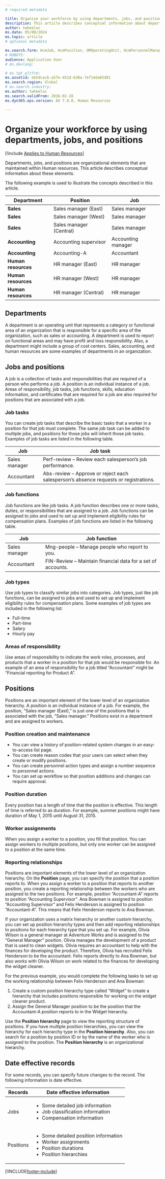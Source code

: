 ```yaml
---
# required metadata

title: Organize your workforce by using departments, jobs, and positions
description: This article describes conceptual information about departments, jobs, and positions, which are organizational elements that are maintained within Human resources. 
author: twheeloc
ms.date: 05/08/2024
ms.topic: article
# optional metadata

ms.search.form: HcmJob, HcmPosition, OMOperatingUnit, HcmPersonnelManagementWorkspace
# ROBOTS: 
audience: Application User
# ms.devlang: 

# ms.tgt_pltfrm: 
ms.assetid: eb5dcacb-a5fe-451d-b30a-7ef14da65d81
ms.search.region: Global
# ms.search.industry: 
ms.author: twheeloc
ms.search.validFrom: 2016-02-28
ms.dyn365.ops.version: AX 7.0.0, Human Resources

---
```


# Organize your workforce by using departments, jobs, and positions

[!include [Applies to Human Resources](../includes/applies-to-hr.md)]

Departments, jobs, and positions are organizational elements that are maintained within Human resources. This article describes conceptual information about these elements. 

The following example is used to illustrate the concepts described in this article.

|**Department**|**Position**|**Job**|
|---|---|---|
|**Sales**|Sales manager (East)|Sales manager|
|**Sales**|Sales manager (West)|Sales manager|
|**Sales**|Sales manager (Central)|Sales manager|
|**Accounting**|Accounting supervisor|Accounting manager|
|**Accounting**|Accounting-A|Accountant|
|**Human resources**|HR manager (East)|HR manager|
|**Human resources**|HR manager (West)|HR manager|
|**Human resources**|HR manager (Central)|HR manager|


##  Departments

A department is an operating unit that represents a category or functional area of an organization that is responsible for a specific area of the organization, such as sales or accounting. A department is used to report on functional areas and may have profit and loss responsibility. Also, a department might include a group of cost centers. Sales, accounting, and human resources are some examples of departments in an organization.

## Jobs and positions
A job is a collection of tasks and responsibilities that are required of a person who performs a job. A position is an individual instance of a job. Areas of responsibility, job tasks, job functions, skills, education information, and certificates that are required for a job are also required for positions that are associated with a job.

### Job tasks

You can create job tasks that describe the basic tasks that a worker in a position for that job must complete. The same job task can be added to multiple jobs, and positions for those jobs will inherit those job tasks. Examples of job tasks are listed in the following table.

| Job           | Job task                                                |
|---------------|-------------------------------------------------------------|
| Sales manager | Perf-review – Review each salesperson’s job performance.    |
| Accountant    | Abs-review – Approve or reject each salesperson’s absence requests or registrations. |


### Job functions

Job functions are like job tasks. A job function describes one or more tasks, duties, or responsibilities that are assigned to a job. Job functions can be assigned to jobs and used to set up and implement eligibility rules for compensation plans. Examples of job functions are listed in the following table.

| Job           | Job function                                                |
|---------------|-------------------------------------------------------------|
| Sales manager | Mng-people – Manage people who report to you.               |
| Accountant    | FIN-Review – Maintain financial data for a set of accounts. |

### Job types

Use job types to classify similar jobs into categories. Job types, just like job functions, can be assigned to jobs and used to set up and implement eligibility rules for compensation plans. Some examples of job types are included in the following list:
-   Full-time
-   Part-time
-   Salary
-   Hourly pay

### Areas of responsibility

Use areas of responsibility to indicate the work roles, processes, and products that a worker in a position for that job would be responsible for. An example of an area of responsibility for a job titled “Accountant” might be “Financial reporting for Product A”.

## Positions

Positions are an important element of the lower level of an organization hierarchy. A position is an individual instance of a job. For example, the position, “Sales manager (East),” is just one of the positions that is associated with the job, “Sales manager.” Positions exist in a department and are assigned to workers.
### Position creation and maintenance

-   You can view a history of position-related system changes in an easy-to-access list page.
-   You can create reason codes that your users can select when they create or modify positions.
-   You can create personnel action types and assign a number sequence to personnel actions.
-   You can set up workflow so that position additions and changes can require approval.

### Position duration
Every position has a length of time that the position is effective. This length of time is referred to as duration. For example, summer positions might have duration of May 1, 2015 until August 31, 2015.

### Worker assignments
When you assign a worker to a position, you fill that position. You can assign workers to multiple positions, but only one worker can be assigned to a position at the same time.

### Reporting relationships
Positions are important elements of the lower level of an organization hierarchy. On the **Position** page, you can specify the position that a position reports to. When you assign a worker to a position that reports to another position, you create a reporting relationship between the workers who are assigned to the two positions. For example, position “Accountant-A” reports to position “Accounting Supervisor”. Ana Bowman is assigned to position “Accounting Supervisor” and Felix Henderson is assigned to position “Accountant-A”. This means that Felix Henderson reports to Ana Bowman. 

If your organization uses a matrix hierarchy or another custom hierarchy, you can set up position hierarchy types and then add reporting relationships to positions for each hierarchy type that you set up. For example, Olivia Wilson is a general manager at Adventure Works and is assigned to the “General Manager” position. Olivia manages the development of a product that is used to clean widgets. Olivia requires an accountant to help with the finances for developing the product. Therefore, Olivia has recruited Felix Henderson to be the accountant. Felix reports directly to Ana Bowman, but also works with Olivia Wilson on work related to the finances for developing the widget cleaner. 

For the previous example, you would complete the following tasks to set up the working relationship between Felix Henderson and Ana Bowman:
1.  Create a custom position hierarchy type called “Widget” to create a hierarchy that includes positions responsible for working on the widget cleaner product.
2.  Assign the General Manager position to be the position that the Accountant-A position reports to in the Widget hierarchy.

Use the **Position hierarchy** page to view the reporting structure of positions. If you have multiple position hierarchies, you can view the hierarchy for each hierarchy type in the **Position hierarchy**. Also, you can search for a position by position ID or by the name of the worker who is assigned to the position. The **Position hierarchy** is an organizational hierarchy.

## Date effective records
For some records, you can specify future changes to the record. The following information is date effective.

<table>
<thead>
<tr class="header">
<th>Records</th>
<th>Date effective information</th>
</tr>
</thead>
<tbody>
<tr class="odd">
<td>Jobs</td>
<td><ul>
<li>Some detailed job information</li>
<li>Job classification information</li>
<li>Compensation information</li>
</ul></td>
</tr>
<tr class="even">
<td>Positions</td>
<td><ul>
<li>Some detailed position information</li>
<li>Worker assignments</li>
<li>Position durations</li>
<li>Position hierarchies</li>
</ul></td>
</tr>
</tbody>
</table>

[!INCLUDE[footer-include](../includes/footer-banner.md)]
